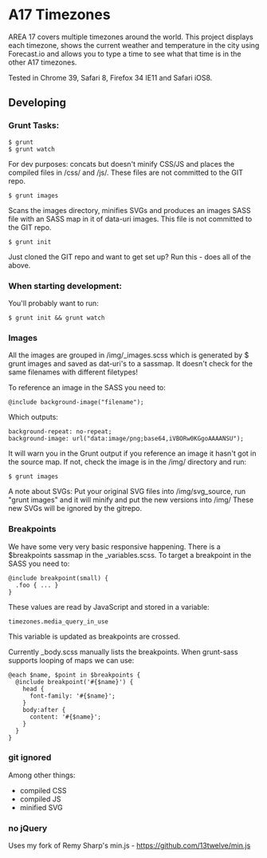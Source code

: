 # A17 Timezones

AREA 17 covers multiple timezones around the world. This project displays each timezone, shows the current weather and temperature in the city using Forecast.io and allows you to type a time to see what that time is in the other A17 timezones.

Tested in Chrome 39, Safari 8, Firefox 34 IE11 and Safari iOS8.


## Developing

### Grunt Tasks:

    $ grunt
    $ grunt watch

For dev purposes: concats but doesn't minify CSS/JS and places the compiled files in /css/ and /js/. These files are not committed to the GIT repo.

    $ grunt images

Scans the images directory, minifies SVGs and produces an images SASS file with an SASS map in it of data-uri images. This file is not committed to the GIT repo.

    $ grunt init

Just cloned the GIT repo and want to get set up? Run this - does all of the above.


### When starting development:

You'll probably want to run:

    $ grunt init && grunt watch

### Images

All the images are grouped in /img/_images.scss which is generated by $ grunt images and saved as dat-uri's to a sassmap.
It doesn't check for the same filenames with different filetypes!

To reference an image in the SASS you need to:

    @include background-image("filename");

Which outputs:

    background-repeat: no-repeat;
    background-image: url("data:image/png;base64,iVBORw0KGgoAAAANSU");

It will warn you in the Grunt output if you reference an image it hasn't got in the source map. If not, check the image is in the /img/ directory and run:

    $ grunt images

A note about SVGs: Put your original SVG files into /img/svg_source, run "grunt images" and it will minify and put the new versions into /img/
These new SVGs will be ignored by the gitrepo.

### Breakpoints

We have some very very basic responsive happening. There is a $breakpoints sassmap in the _variables.scss. To target a breakpoint in the SASS you need to:

    @include breakpoint(small) {
      .foo { ... }
    }

These values are read by JavaScript and stored in a variable:

    timezones.media_query_in_use

This variable is updated as breakpoints are crossed.

Currently _body.scss manually lists the breakpoints. When grunt-sass supports looping of maps we can use:

    @each $name, $point in $breakpoints {
      @include breakpoint('#{$name}') {
        head {
          font-family: '#{$name}';
        }
        body:after {
          content: '#{$name}';
        }
      }
    }

### git ignored

Among other things:

* compiled CSS
* compiled JS
* minified SVG

### no jQuery

Uses my fork of Remy Sharp's min.js - https://github.com/13twelve/min.js

